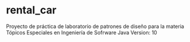 # rental_car
Proyecto de práctica de laboratorio de patrones de diseño para la materia Tópicos Especiales en Ingeniería de Sofrware
Java Version: 10
